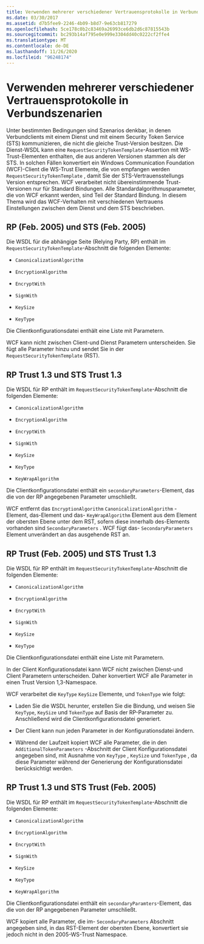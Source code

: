 ```yaml
---
title: Verwenden mehrerer verschiedener Vertrauensprotokolle in Verbundszenarien
ms.date: 03/30/2017
ms.assetid: d7b5fee9-2246-4b09-b8d7-9e63cb817279
ms.openlocfilehash: 5ce178c0b2c83469a26993ce6db2d6c87815543b
ms.sourcegitcommit: bc293b14af795e0e999e3304dd40c0222cf2ffe4
ms.translationtype: MT
ms.contentlocale: de-DE
ms.lasthandoff: 11/26/2020
ms.locfileid: "96248174"
---
```

# <a name="mixing-trust-protocols-in-federated-scenarios"></a>Verwenden mehrerer verschiedener Vertrauensprotokolle in Verbundszenarien

Unter bestimmten Bedingungen sind Szenarios denkbar, in denen Verbundclients mit einem Dienst und mit einem Security Token Service (STS) kommunizieren, die nicht die gleiche Trust-Version besitzen. Die Dienst-WSDL kann eine `RequestSecurityTokenTemplate`-Assertion mit WS-Trust-Elementen enthalten, die aus anderen Versionen stammen als der STS. In solchen Fällen konvertiert ein Windows Communication Foundation (WCF)-Client die WS-Trust Elemente, die von empfangen werden `RequestSecurityTokenTemplate` , damit Sie der STS-Vertrauensstellungs Version entsprechen. WCF verarbeitet nicht übereinstimmende Trust-Versionen nur für Standard Bindungen. Alle Standardalgorithmusparameter, die von WCF erkannt werden, sind Teil der Standard Bindung. In diesem Thema wird das WCF-Verhalten mit verschiedenen Vertrauens Einstellungen zwischen dem Dienst und dem STS beschrieben.  
  
## <a name="rp-feb-2005-and-sts-feb-2005"></a>RP (Feb.&#160;2005) und STS (Feb.&#160;2005)  

 Die WSDL für die abhängige Seite (Relying Party, RP) enthält im `RequestSecurityTokenTemplate`-Abschnitt die folgenden Elemente:  
  
- `CanonicalizationAlgorithm`  
  
- `EncryptionAlgorithm`  
  
- `EncryptWith`  
  
- `SignWith`  
  
- `KeySize`  
  
- `KeyType`  
  
 Die Clientkonfigurationsdatei enthält eine Liste mit Parametern.  
  
 WCF kann nicht zwischen Client-und Dienst Parametern unterscheiden. Sie fügt alle Parameter hinzu und sendet Sie in der `RequestSecurityTokenTemplate` (RST).  
  
## <a name="rp-trust-13-and-sts-trust-13"></a>RP Trust&#160;1.3 und STS Trust&#160;1.3  

 Die WSDL für RP enthält im `RequestSecurityTokenTemplate`-Abschnitt die folgenden Elemente:  
  
- `CanonicalizationAlgorithm`  
  
- `EncryptionAlgorithm`  
  
- `EncryptWith`  
  
- `SignWith`  
  
- `KeySize`  
  
- `KeyType`  
  
- `KeyWrapAlgorithm`  
  
 Die Clientkonfigurationsdatei enthält ein `secondaryParameters`-Element, das die von der RP angegebenen Parameter umschließt.  
  
 WCF entfernt das `EncryptionAlgorithm` `CanonicalizationAlgorithm` -Element, das-Element und das- `KeyWrapAlgorithm` Element aus dem Element der obersten Ebene unter dem RST, sofern diese innerhalb des-Elements vorhanden sind `SecondaryParameters` . WCF fügt das- `SecondaryParameters` Element unverändert an das ausgehende RST an.  
  
## <a name="rp-trust-feb-2005-and-sts-trust-13"></a>RP Trust (Feb.&#160;2005) und STS Trust&#160;1.3  

 Die WSDL für RP enthält im `RequestSecurityTokenTemplate`-Abschnitt die folgenden Elemente:  
  
- `CanonicalizationAlgorithm`  
  
- `EncryptionAlgorithm`  
  
- `EncryptWith`  
  
- `SignWith`  
  
- `KeySize`  
  
- `KeyType`  
  
 Die Clientkonfigurationsdatei enthält eine Liste mit Parametern.  
  
 In der Client Konfigurationsdatei kann WCF nicht zwischen Dienst-und Client Parametern unterscheiden. Daher konvertiert WCF alle Parameter in einen Trust Version 1,3-Namespace.  
  
 WCF verarbeitet die `KeyType` `KeySize` Elemente, und `TokenType` wie folgt:  
  
- Laden Sie die WSDL herunter, erstellen Sie die Bindung, und weisen Sie `KeyType`, `KeySize` und `TokenType` auf Basis der RP-Parameter zu. Anschließend wird die Clientkonfigurationsdatei generiert.  
  
- Der Client kann nun jeden Parameter in der Konfigurationsdatei ändern.  
  
- Während der Laufzeit kopiert WCF alle Parameter, die in den `AdditionalTokenParameters` -Abschnitt der Client Konfigurationsdatei angegeben sind, mit Ausnahme von `KeyType` , `KeySize` und `TokenType` , da diese Parameter während der Generierung der Konfigurationsdatei berücksichtigt werden.  
  
## <a name="rp-trust-13-and-sts-trust-feb-2005"></a>RP Trust&#160;1.3 und STS Trust (Feb.&#160;2005)  

 Die WSDL für RP enthält im `RequestSecurityTokenTemplate`-Abschnitt die folgenden Elemente:  
  
- `CanonicalizationAlgorithm`  
  
- `EncryptionAlgorithm`  
  
- `EncryptWith`  
  
- `SignWith`  
  
- `KeySize`  
  
- `KeyType`  
  
- `KeyWrapAlgorithm`  
  
 Die Clientkonfigurationsdatei enthält ein `secondaryParamters`-Element, das die von der RP angegebenen Parameter umschließt.  
  
 WCF kopiert alle Parameter, die im- `SecondaryParameters` Abschnitt angegeben sind, in das RST-Element der obersten Ebene, konvertiert sie jedoch nicht in den 2005-WS-Trust Namespace.
